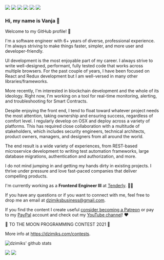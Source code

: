 [<img src="https://img.shields.io/badge/linkedin-%230077B5.svg?&style=for-the-badge&logo=linkedin&logoColor=white" />](https://www.linkedin.com/in/vpaunovic)
[<img src="https://img.shields.io/badge/facebook-%230077B5.svg?&style=for-the-badge&logo=facebook&logoColor=white&color=4267B2" />](https://www.facebook.com/vanja.paunovic)
[<img src="https://img.shields.io/badge/instagram-%230077B5.svg?&style=for-the-badge&logo=instagram&logoColor=white&color=C13584" />](https://www.instagram.com/dzimiks)
[<img src="https://img.shields.io/badge/twitter-%230077B5.svg?&style=for-the-badge&logo=twitter&logoColor=white&color=1DA1F2" />](https://twitter.com/dzimiks)
[<img src="https://img.shields.io/badge/youtube-%230077B5.svg?&style=for-the-badge&logo=youtube&logoColor=white&color=FF0000" />](https://www.youtube.com/c/dzimiks)
[<img src="https://img.shields.io/badge/personal_website-%230077B5.svg?&style=for-the-badge&logo=jordan&logoColor=white&color=ef6c00" />](https://dzimiks.com)

### Hi, my name is Vanja 👋

Welcome to my GitHub profile! 🎉 

I'm a software engineer with 6+ years of diverse, professional experience. I'm always striving to make things faster, simpler, and more user and developer-friendly.

UI development is the most enjoyable part of my career. I always strive to write well-designed, performant, fully tested code that works across multiple browsers. For the past couple of years, I have been focused on React and Redux development but I am well-versed in many other libraries/frameworks.

More recently, I'm interested in blockchain development and the whole of its ideology. Right now, I'm working on a tool for real-time monitoring, alerting, and troubleshooting for Smart Contracts.

Despite enjoying the front end, I tend to float toward whatever project needs the most attention, taking ownership and ensuring success, regardless of comfort level. I regularly develop on OSX and deploy across a variety of platforms. This has required close collaboration with a multitude of stakeholders, which includes security engineers, technical architects, product owners, managers, and designers from all around the world.

The end result is a wide variety of experiences, from REST-based microservice development to writing test automation frameworks, large database migrations, authentication and authorization, and more.

I do not mind jumping in and getting my hands dirty in existing projects. I thrive under pressure and love fast-paced companies that deliver compelling products.

I'm currently working as a **Frontend Engineer III** at [Tenderly](https://tenderly.co). 👨‍💻

If you have any questions or if you want to connect with me, feel free to drop me an email at dzimiksbusiness@gmail.com.

If you find the content I create useful [consider becoming a Patreon](https://www.patreon.com/dzimiks) or pay to my [PayPal](https://www.paypal.com/paypalme/dzimiks) account and check out my [YouTube channel](https://www.youtube.com/c/dzimiks)! :heart:

🚨 TO THE MOON PROGRAMMING CONTEST 2021 🚨

More info at https://dzimiks.com/contests.

![dzimiks' github stats](https://github-readme-stats.vercel.app/api?username=dzimiks&show_icons=true&count_private=true&theme=algolia)

[![](https://komarev.com/ghpvc/?username=dzimiks&color=blue&label=Profile%20Views)](https://github.com/dzimiks)
[![](https://img.shields.io/github/followers/dzimiks?label=GitHub%20Followers)](https://github.com/dzimiks)

<!--
**dzimiks/dzimiks** is a ✨ _special_ ✨ repository because its `README.md` (this file) appears on your GitHub profile.

Here are some ideas to get you started:

- 🔭 I’m currently working on ...
- 🌱 I’m currently learning ...
- 👯 I’m looking to collaborate on ...
- 🤔 I’m looking for help with ...
- 💬 Ask me about ...
- 📫 How to reach me: ...
- 😄 Pronouns: ...
- ⚡ Fun fact: ...
-->
